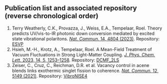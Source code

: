 ## Publication list and associated repository (reverse chronological order)


1. Terry Weatherly, C.K., Provazza, J., Weiss, E.A., Tempelaar, Roel. Theory predicts UV/vis-to-IR photonic down conversion mediated by excited state vibrational polaritons. [*Nat. Commun.* 14, 4804 (2023)](https://doi.org/10.1038/s41467-023-40400-z). Repository: [ESVP](https://github.com/tempelaar-team/ESVP)
1. Hsieh, M.-H., Krotz, A., Tempelaar, Roel. A Mean-Field Treatment of Vacuum Fluctuations in Strong Light-Matter Coupling. [*J. Phys. Chem. Lett.* 2023, 14, 5, 1253–1258](https://pubs.acs.org/doi/full/10.1021/acs.jpclett.2c03724). Repository: [DCMF_2LS](https://github.com/tempelaar-team/DCMF_2LS)
1. Zeiser, C., Cruz, C., Reichman, D.R. et al. Vacancy control in acene blends links exothermic singlet fission to coherence. [*Nat. Commun.* 12, 5149 (2021)](https://doi.org/10.1038/s41467-021-25395-9).  Repository: [VibroNISE4](https://github.com/tempelaar-team/VibroNISE4)
